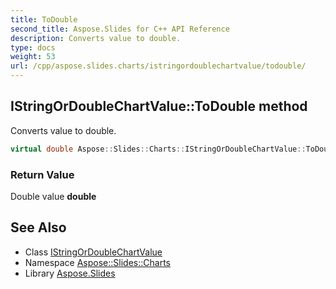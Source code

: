 ```yaml
---
title: ToDouble
second_title: Aspose.Slides for C++ API Reference
description: Converts value to double.
type: docs
weight: 53
url: /cpp/aspose.slides.charts/istringordoublechartvalue/todouble/
---
```

## IStringOrDoubleChartValue::ToDouble method


Converts value to double.

```cpp
virtual double Aspose::Slides::Charts::IStringOrDoubleChartValue::ToDouble()=0
```


### Return Value

Double value **double**

## See Also

* Class [IStringOrDoubleChartValue](../)
* Namespace [Aspose::Slides::Charts](../../)
* Library [Aspose.Slides](../../../)
